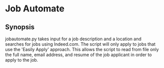 # Job Automate

## Synopsis

jobautomate.py takes input for a job description and a location and searches for jobs
using Indeed.com. The script will only apply to jobs that use the 'Easily Apply' approach.
This allows the script to read from file only the full name, email address, and resume of the
job applicant in order to apply to the job.